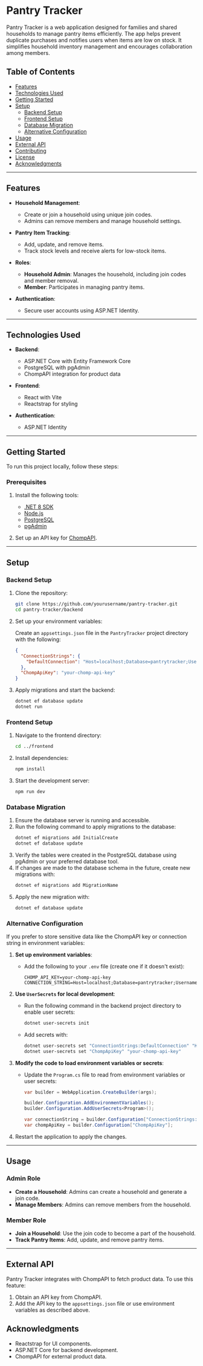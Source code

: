 # Pantry Tracker

Pantry Tracker is a web application designed for families and shared households to manage pantry items efficiently. The app helps prevent duplicate purchases and notifies users when items are low on stock. It simplifies household inventory management and encourages collaboration among members.

## Table of Contents

- [Features](#features)
- [Technologies Used](#technologies-used)
- [Getting Started](#getting-started)
- [Setup](#setup)
  - [Backend Setup](#backend-setup)
  - [Frontend Setup](#frontend-setup)
  - [Database Migration](#database-migration)
  - [Alternative Configuration](#alternative-configuration)
- [Usage](#usage)
- [External API](#external-api)
- [Contributing](#contributing)
- [License](#license)
- [Acknowledgments](#acknowledgments)

---

## Features

- **Household Management**:
  - Create or join a household using unique join codes.
  - Admins can remove members and manage household settings.
- **Pantry Item Tracking**:

  - Add, update, and remove items.
  - Track stock levels and receive alerts for low-stock items.

- **Roles**:

  - **Household Admin**: Manages the household, including join codes and member removal.
  - **Member**: Participates in managing pantry items.

- **Authentication**:
  - Secure user accounts using ASP.NET Identity.

---

## Technologies Used

- **Backend**:

  - ASP.NET Core with Entity Framework Core
  - PostgreSQL with pgAdmin
  - ChompAPI integration for product data

- **Frontend**:

  - React with Vite
  - Reactstrap for styling

- **Authentication**:
  - ASP.NET Identity

---

## Getting Started

To run this project locally, follow these steps:

### Prerequisites

1. Install the following tools:

   - [.NET 8 SDK](https://dotnet.microsoft.com/download/dotnet/8.0)
   - [Node.js](https://nodejs.org/)
   - [PostgreSQL](https://www.postgresql.org/)
   - [pgAdmin](https://www.pgadmin.org/)

2. Set up an API key for [ChompAPI](https://chompthis.com/api/).

---

## Setup

### Backend Setup

1. Clone the repository:

   ```bash
   git clone https://github.com/yourusername/pantry-tracker.git
   cd pantry-tracker/backend
   ```

2. Set up your environment variables:

   Create an `appsettings.json` file in the `PantryTracker` project directory with the following:

   ```json
   {
     "ConnectionStrings": {
       "DefaultConnection": "Host=localhost;Database=pantrytracker;Username=yourusername;Password=yourpassword"
     },
     "ChompApiKey": "your-chomp-api-key"
   }
   ```

3. Apply migrations and start the backend:
   ```bash
   dotnet ef database update
   dotnet run
   ```

### Frontend Setup

1. Navigate to the frontend directory:

   ```bash
   cd ../frontend
   ```

2. Install dependencies:

   ```bash
   npm install
   ```

3. Start the development server:
   ```bash
   npm run dev
   ```

### Database Migration

1. Ensure the database server is running and accessible.
2. Run the following command to apply migrations to the database:
   ```bash
   dotnet ef migrations add InitialCreate
   dotnet ef database update
   ```
3. Verify the tables were created in the PostgreSQL database using pgAdmin or your preferred database tool.
4. If changes are made to the database schema in the future, create new migrations with:
   ```bash
   dotnet ef migrations add MigrationName
   ```
5. Apply the new migration with:
   ```bash
   dotnet ef database update
   ```

### Alternative Configuration

If you prefer to store sensitive data like the ChompAPI key or connection string in environment variables:

1. **Set up environment variables**:

   - Add the following to your `.env` file (create one if it doesn't exist):
     ```env
     CHOMP_API_KEY=your-chomp-api-key
     CONNECTION_STRING=Host=localhost;Database=pantrytracker;Username=yourusername;Password=yourpassword
     ```

2. **Use `UserSecrets` for local development**:

   - Run the following command in the backend project directory to enable user secrets:
     ```bash
     dotnet user-secrets init
     ```
   - Add secrets with:
     ```bash
     dotnet user-secrets set "ConnectionStrings:DefaultConnection" "Host=localhost;Database=pantrytracker;Username=yourusername;Password=yourpassword"
     dotnet user-secrets set "ChompApiKey" "your-chomp-api-key"
     ```

3. **Modify the code to load environment variables or secrets**:

   - Update the `Program.cs` file to read from environment variables or user secrets:

     ```csharp
     var builder = WebApplication.CreateBuilder(args);

     builder.Configuration.AddEnvironmentVariables();
     builder.Configuration.AddUserSecrets<Program>();

     var connectionString = builder.Configuration["ConnectionStrings:DefaultConnection"];
     var chompApiKey = builder.Configuration["ChompApiKey"];
     ```

4. Restart the application to apply the changes.

---

## Usage

### Admin Role

- **Create a Household**: Admins can create a household and generate a join code.
- **Manage Members**: Admins can remove members from the household.

### Member Role

- **Join a Household**: Use the join code to become a part of the household.
- **Track Pantry Items**: Add, update, and remove pantry items.

---

## External API

Pantry Tracker integrates with ChompAPI to fetch product data. To use this feature:

1. Obtain an API key from ChompAPI.
2. Add the API key to the `appsettings.json` file or use environment variables as described above.

## Acknowledgments

- Reactstrap for UI components.
- ASP.NET Core for backend development.
- ChompAPI for external product data.
